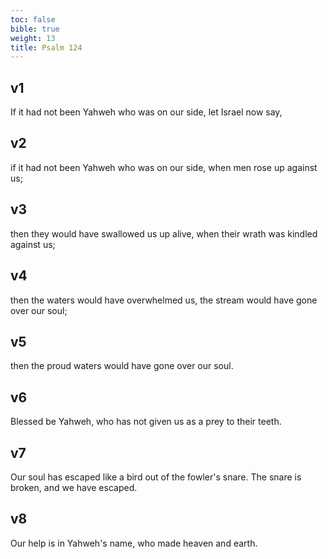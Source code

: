 ```yaml
---
toc: false
bible: true
weight: 13
title: Psalm 124
---
```




## v1 
If it had not been Yahweh who was on our side, let Israel now say, 

## v2 
if it had not been Yahweh who was on our side, when men rose up against us; 

## v3 
then they would have swallowed us up alive, when their wrath was kindled against us; 

## v4 
then the waters would have overwhelmed us, the stream would have gone over our soul; 

## v5 
then the proud waters would have gone over our soul. 

## v6 
Blessed be Yahweh, who has not given us as a prey to their teeth. 

## v7 
Our soul has escaped like a bird out of the fowler's snare. The snare is broken, and we have escaped. 

## v8 
Our help is in Yahweh's name, who made heaven and earth.
